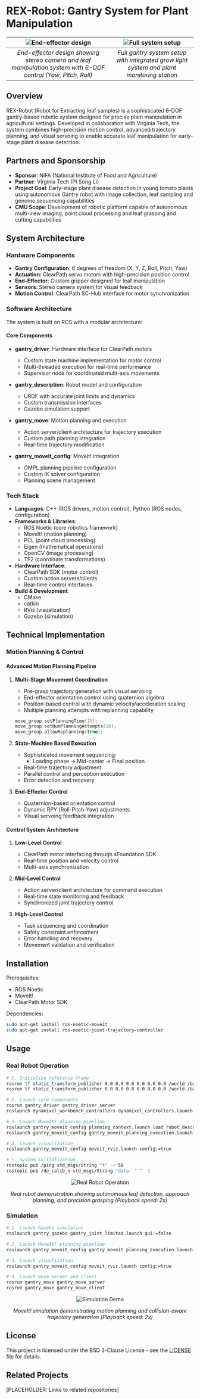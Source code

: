 # REX-Robot: Gantry System for Plant Manipulation

| ![End-effector design](/assets/gantry-arm-2-scaled.jpg) | ![Full system setup](/assets/IMG_3249.jpg) |
|:---:|:---:|
| *End-effector design showing stereo camera and leaf manipulation system with 6-DOF control (Yaw, Pitch, Roll)* | *Full gantry system setup with integrated grow light system and plant monitoring station* |

## Overview
REX-Robot (Robot for Extracting leaf samples) is a sophisticated 6-DOF gantry-based robotic system designed for precise plant manipulation in agricultural settings. Developed in collaboration with Virginia Tech, the system combines high-precision motion control, advanced trajectory planning, and visual servoing to enable accurate leaf manipulation for early-stage plant disease detection.

## Partners and Sponsorship
- **Sponsor**: NIFA (National Institute of Food and Agriculture)
- **Partner**: Virginia Tech (PI Song Li)
- **Project Goal**: Early-stage plant disease detection in young tomato plants using autonomous Gantry robot with image collection, leaf sampling and genome sequencing capabilities
- **CMU Scope**: Development of robotic platform capable of autonomous multi-view imaging, point cloud processing and leaf grasping and cutting capabilities

## System Architecture

### Hardware Components
- **Gantry Configuration**: 6 degrees of freedom (X, Y, Z, Roll, Pitch, Yaw)
- **Actuation**: ClearPath servo motors with high-precision position control
- **End-Effector**: Custom gripper designed for leaf manipulation
- **Sensors**: Stereo camera system for visual feedback
- **Motion Control**: ClearPath SC-Hub interface for motor synchronization

### Software Architecture
The system is built on ROS with a modular architecture:

#### Core Components
- **gantry_driver**: Hardware interface for ClearPath motors
  - Custom state machine implementation for motor control
  - Multi-threaded execution for real-time performance
  - Supervisor node for coordinated multi-axis movements

- **gantry_description**: Robot model and configuration
  - URDF with accurate joint limits and dynamics
  - Custom transmission interfaces
  - Gazebo simulation support

- **gantry_move**: Motion planning and execution
  - Action server/client architecture for trajectory execution
  - Custom path planning integration
  - Real-time trajectory modification

- **gantry_moveit_config**: MoveIt! integration
  - OMPL planning pipeline configuration
  - Custom IK solver configuration
  - Planning scene management

### Tech Stack
- **Languages**: C++ (ROS drivers, motion control), Python (ROS nodes, configuration)
- **Frameworks & Libraries**:
    - ROS Noetic (core robotics framework)
    - MoveIt! (motion planning)
    - PCL (point cloud processing)
    - Eigen (mathematical operations)
    - OpenCV (image processing)
    - TF2 (coordinate transformations)
- **Hardware Interface**: 
    - ClearPath SDK (motor control)
    - Custom action servers/clients
    - Real-time control interfaces
- **Build & Development**:
    - CMake
    - catkin
    - RViz (visualization)
    - Gazebo (simulation)

## Technical Implementation

### Motion Planning & Control

#### Advanced Motion Planning Pipeline
1. **Multi-Stage Movement Coordination**
   - Pre-grasp trajectory generation with visual servoing
   - End-effector orientation control using quaternion algebra
   - Position-based control with dynamic velocity/acceleration scaling
   - Multiple planning attempts with replanning capability
   ```cpp
   move_group.setPlanningTime(10);
   move_group.setNumPlanningAttempts(10);
   move_group.allowReplanning(true);
   ```

2. **State-Machine Based Execution**
   - Sophisticated movement sequencing:
     * Loading phase → Mid-center → Final position
   - Real-time trajectory adjustment
   - Parallel control and perception execution
   - Error detection and recovery

3. **End-Effector Control**
   - Quaternion-based orientation control
   - Dynamic RPY (Roll-Pitch-Yaw) adjustments
   - Visual servoing feedback integration

#### Control System Architecture
1. **Low-Level Control**
   - ClearPath motor interfacing through sFoundation SDK
   - Real-time position and velocity control
   - Multi-axis synchronization

2. **Mid-Level Control**
   - Action server/client architecture for command execution
   - Real-time state monitoring and feedback
   - Synchronized joint trajectory control

3. **High-Level Control**
   - Task sequencing and coordination
   - Safety constraint enforcement
   - Error handling and recovery
   - Movement validation and verification

## Installation
Prerequisites:
- ROS Noetic
- MoveIt!
- ClearPath Motor SDK

Dependencies:
```bash
sudo apt-get install ros-noetic-moveit
sudo apt-get install ros-noetic-joint-trajectory-controller
```

## Usage

### Real Robot Operation
```bash
# 1. Initialize reference frame
rosrun tf static_transform_publisher 0.0 0.0 0.0 0.0 0.0 0.0 /world /base_link 100
rosrun tf static_transform_publisher 0.0 0.0 0.0 0.0 0.0 0.0 /world /base 100

# 2. Launch core components
rosrun gantry_driver gantry_driver_server
roslaunch dynamixel_workbench_controllers dynamixel_controllers.launch

# 3. Launch MoveIt! planning pipeline
roslaunch gantry_moveit_config planning_context.launch load_robot_description:=true limited:=true
roslaunch gantry_moveit_config gantry_moveit_planning_execution.launch limited:=true

# 4. Launch visualization
roslaunch gantry_moveit_config moveit_rviz.launch config:=true

# 5. System initialization
rostopic pub /ping std_msgs/String "t" -r 50
rostopic pub /do_calib_n std_msgs/String "data: ''" -1
```

<div style="text-align: center;">
    <img src="assets/trex_demo.gif" alt="Real Robot Operation"/>
    <p><em>Real robot demonstration showing autonomous leaf detection, approach planning, and precision grasping (Playback speed: 2x)</em></p>
</div>

### Simulation
```bash
# 1. Launch Gazebo simulation
roslaunch gantry_gazebo gantry_joint_limited.launch gui:=false

# 2. Launch MoveIt! planning pipeline
roslaunch gantry_moveit_config gantry_moveit_planning_execution.launch limited:=true sim:=true

# 3. Launch visualization
roslaunch gantry_moveit_config moveit_rviz.launch config:=true

# 4. Launch move server and client
rosrun gantry_move gantry_move_server
rosrun gantry_move gantry_move_client
```

<div style="text-align: center;">
    <img src="assets/rex_sim.gif" alt="Simulation Demo"/>
    <p><em>MoveIt! simulation demonstrating motion planning and collision-aware trajectory generation (Playback speed: 2x)</em></p>
</div>

## License
This project is licensed under the BSD 3-Clause License - see the [LICENSE](LICENSE) file for details.

## Related Projects
[PLACEHOLDER: Links to related repositories]